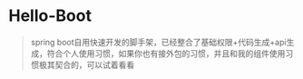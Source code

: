 # Hello-Boot

> spring boot自用快速开发的脚手架，已经整合了基础权限+代码生成+api生成，符合个人使用习惯，如果你也有接外包的习惯，并且和我的组件使用习惯极其契合的，可以试着看看

